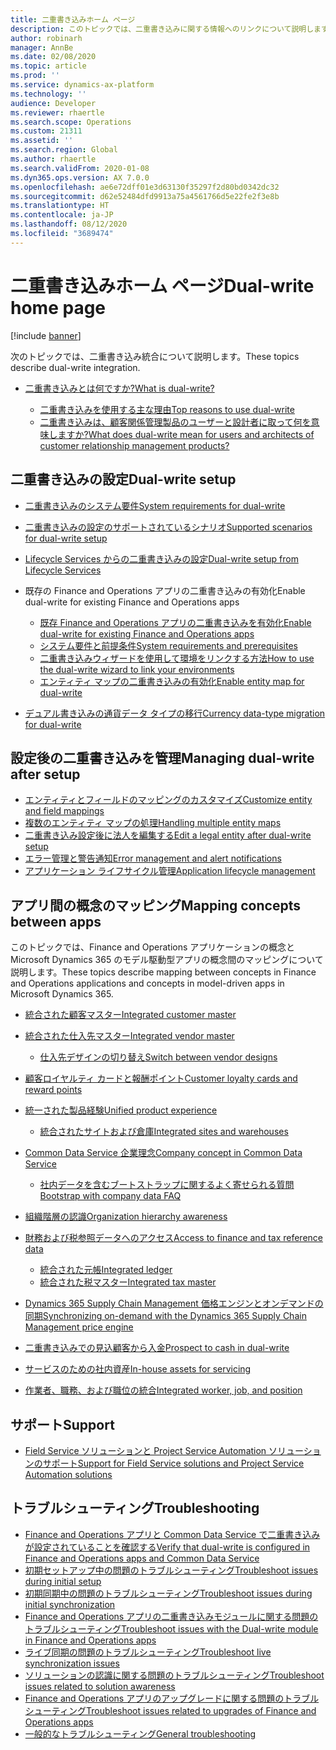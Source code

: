 ```yaml
---
title: 二重書き込みホーム ページ
description: このトピックでは、二重書き込みに関する情報へのリンクについて説明します。
author: robinarh
manager: AnnBe
ms.date: 02/08/2020
ms.topic: article
ms.prod: ''
ms.service: dynamics-ax-platform
ms.technology: ''
audience: Developer
ms.reviewer: rhaertle
ms.search.scope: Operations
ms.custom: 21311
ms.assetid: ''
ms.search.region: Global
ms.author: rhaertle
ms.search.validFrom: 2020-01-08
ms.dyn365.ops.version: AX 7.0.0
ms.openlocfilehash: ae6e72dff01e3d63130f35297f2d80bd0342dc32
ms.sourcegitcommit: d62e52484dfd9913a75a4561766d5e22fe2f3e8b
ms.translationtype: HT
ms.contentlocale: ja-JP
ms.lasthandoff: 08/12/2020
ms.locfileid: "3689474"
---
```

# <a name="dual-write-home-page"></a><span data-ttu-id="d0e9e-103">二重書き込みホーム ページ</span><span class="sxs-lookup"><span data-stu-id="d0e9e-103">Dual-write home page</span></span>

[!include [banner](../../includes/banner.md)]



<span data-ttu-id="d0e9e-104">次のトピックでは、二重書き込み統合について説明します。</span><span class="sxs-lookup"><span data-stu-id="d0e9e-104">These topics describe dual-write integration.</span></span>

+ [<span data-ttu-id="d0e9e-105">二重書き込みとは何ですか?</span><span class="sxs-lookup"><span data-stu-id="d0e9e-105">What is dual-write?</span></span>](dual-write-overview.md)

    - [<span data-ttu-id="d0e9e-106">二重書き込みを使用する主な理由</span><span class="sxs-lookup"><span data-stu-id="d0e9e-106">Top reasons to use dual-write</span></span>](dual-write-overview.md#top-reasons-to-use-dual-write)
    - [<span data-ttu-id="d0e9e-107">二重書き込みは、顧客関係管理製品のユーザーと設計者に取って何を意味しますか?</span><span class="sxs-lookup"><span data-stu-id="d0e9e-107">What does dual-write mean for users and architects of customer relationship management products?</span></span>](dual-write-overview.md#what-does-dual-write-mean-for-users-and-architects-of-crm-products)
    
## <a name="dual-write-setup"></a><span data-ttu-id="d0e9e-108">二重書き込みの設定</span><span class="sxs-lookup"><span data-stu-id="d0e9e-108">Dual-write setup</span></span>

+ [<span data-ttu-id="d0e9e-109">二重書き込みのシステム要件</span><span class="sxs-lookup"><span data-stu-id="d0e9e-109">System requirements for dual-write</span></span>](dual-write-system-req.md)
+ [<span data-ttu-id="d0e9e-110">二重書き込みの設定のサポートされているシナリオ</span><span class="sxs-lookup"><span data-stu-id="d0e9e-110">Supported scenarios for dual-write setup</span></span>](connection-setup.md)
+ [<span data-ttu-id="d0e9e-111">Lifecycle Services からの二重書き込みの設定</span><span class="sxs-lookup"><span data-stu-id="d0e9e-111">Dual-write setup from Lifecycle Services</span></span>](lcs-setup.md)
+ <span data-ttu-id="d0e9e-112">既存の Finance and Operations アプリの二重書き込みの有効化</span><span class="sxs-lookup"><span data-stu-id="d0e9e-112">Enable dual-write for existing Finance and Operations apps</span></span>

    + [<span data-ttu-id="d0e9e-113">既存 Finance and Operations アプリの二重書き込みを有効化</span><span class="sxs-lookup"><span data-stu-id="d0e9e-113">Enable dual-write for existing Finance and Operations apps</span></span>](enable-dual-write.md)
    + [<span data-ttu-id="d0e9e-114">システム要件と前提条件</span><span class="sxs-lookup"><span data-stu-id="d0e9e-114">System requirements and prerequisites</span></span>](requirements-and-prerequisites.md)
    + [<span data-ttu-id="d0e9e-115">二重書き込みウィザードを使用して環境をリンクする方法</span><span class="sxs-lookup"><span data-stu-id="d0e9e-115">How to use the dual-write wizard to link your environments</span></span>](link-your-environment.md)
    + [<span data-ttu-id="d0e9e-116">エンティティ マップの二重書き込みの有効化</span><span class="sxs-lookup"><span data-stu-id="d0e9e-116">Enable entity map for dual-write</span></span>](enable-entity-map.md)

+ [<span data-ttu-id="d0e9e-117">デュアル書き込みの通貨データ タイプの移行</span><span class="sxs-lookup"><span data-stu-id="d0e9e-117">Currency data-type migration for dual-write</span></span>](currrency-decimal-places.md)

## <a name="managing-dual-write-after-setup"></a><span data-ttu-id="d0e9e-118">設定後の二重書き込みを管理</span><span class="sxs-lookup"><span data-stu-id="d0e9e-118">Managing dual-write after setup</span></span>

+ [<span data-ttu-id="d0e9e-119">エンティティとフィールドのマッピングのカスタマイズ</span><span class="sxs-lookup"><span data-stu-id="d0e9e-119">Customize entity and field mappings</span></span>](customizing-mappings.md)
+ [<span data-ttu-id="d0e9e-120">複数のエンティティ マップの処理</span><span class="sxs-lookup"><span data-stu-id="d0e9e-120">Handling multiple entity maps</span></span>](multiple-entity-maps.md)
+ [<span data-ttu-id="d0e9e-121">二重書き込み設定後に法人を編集する</span><span class="sxs-lookup"><span data-stu-id="d0e9e-121">Edit a legal entity after dual-write setup</span></span>](edit-legal-entity.md)
+ [<span data-ttu-id="d0e9e-122">エラー管理と警告通知</span><span class="sxs-lookup"><span data-stu-id="d0e9e-122">Error management and alert notifications</span></span>](errors-and-alerts.md)
+ [<span data-ttu-id="d0e9e-123">アプリケーション ライフサイクル管理</span><span class="sxs-lookup"><span data-stu-id="d0e9e-123">Application lifecycle management</span></span>](app-lifecycle-management.md)

## <a name="mapping-concepts-between-apps"></a><span data-ttu-id="d0e9e-124">アプリ間の概念のマッピング</span><span class="sxs-lookup"><span data-stu-id="d0e9e-124">Mapping concepts between apps</span></span>

<span data-ttu-id="d0e9e-125">このトピックでは、Finance and Operations アプリケーションの概念と Microsoft Dynamics 365 のモデル駆動型アプリの概念間のマッピングについて説明します。</span><span class="sxs-lookup"><span data-stu-id="d0e9e-125">These topics describe mapping between concepts in Finance and Operations applications and concepts in model-driven apps in Microsoft Dynamics 365.</span></span>

+ [<span data-ttu-id="d0e9e-126">統合された顧客マスター</span><span class="sxs-lookup"><span data-stu-id="d0e9e-126">Integrated customer master</span></span>](customer-mapping.md)
+ [<span data-ttu-id="d0e9e-127">統合された仕入先マスター</span><span class="sxs-lookup"><span data-stu-id="d0e9e-127">Integrated vendor master</span></span>](vendor-mapping.md)

    + [<span data-ttu-id="d0e9e-128">仕入先デザインの切り替え</span><span class="sxs-lookup"><span data-stu-id="d0e9e-128">Switch between vendor designs</span></span>](vendor-switch.md)

+ [<span data-ttu-id="d0e9e-129">顧客ロイヤルティ カードと報酬ポイント</span><span class="sxs-lookup"><span data-stu-id="d0e9e-129">Customer loyalty cards and reward points</span></span>](loyalty-mapping.md)
+ [<span data-ttu-id="d0e9e-130">統一された製品経験</span><span class="sxs-lookup"><span data-stu-id="d0e9e-130">Unified product experience</span></span>](product-mapping.md)

    + [<span data-ttu-id="d0e9e-131">統合されたサイトおよび倉庫</span><span class="sxs-lookup"><span data-stu-id="d0e9e-131">Integrated sites and warehouses</span></span>](sites-warehouses-mapping.md)

+ [<span data-ttu-id="d0e9e-132">Common Data Service 企業理念</span><span class="sxs-lookup"><span data-stu-id="d0e9e-132">Company concept in Common Data Service</span></span>](company-data.md)

    + [<span data-ttu-id="d0e9e-133">社内データを含むブートストラップに関するよく寄せられる質問</span><span class="sxs-lookup"><span data-stu-id="d0e9e-133">Bootstrap with company data FAQ</span></span>](bootstrap-company-data.md)

+ [<span data-ttu-id="d0e9e-134">組織階層の認識</span><span class="sxs-lookup"><span data-stu-id="d0e9e-134">Organization hierarchy awareness</span></span>](organization-mapping.md)
+ [<span data-ttu-id="d0e9e-135">財務および税参照データへのアクセス</span><span class="sxs-lookup"><span data-stu-id="d0e9e-135">Access to finance and tax reference data</span></span>](finance-tax-reference.md)

    + [<span data-ttu-id="d0e9e-136">統合された元帳</span><span class="sxs-lookup"><span data-stu-id="d0e9e-136">Integrated ledger</span></span>](ledger-mapping.md)
    + [<span data-ttu-id="d0e9e-137">統合された税マスター</span><span class="sxs-lookup"><span data-stu-id="d0e9e-137">Integrated tax master</span></span>](tax-mapping.md)

+ [<span data-ttu-id="d0e9e-138">Dynamics 365 Supply Chain Management 価格エンジンとオンデマンドの同期</span><span class="sxs-lookup"><span data-stu-id="d0e9e-138">Synchronizing on-demand with the Dynamics 365 Supply Chain Management price engine</span></span>](pricing-engine.md)
+ [<span data-ttu-id="d0e9e-139">二重書き込みでの見込顧客から入金</span><span class="sxs-lookup"><span data-stu-id="d0e9e-139">Prospect to cash in dual-write</span></span>](dual-write-prospect-to-cash.md)
+ [<span data-ttu-id="d0e9e-140">サービスのための社内資産</span><span class="sxs-lookup"><span data-stu-id="d0e9e-140">In-house assets for servicing</span></span>](in-house-assets.md)
+ [<span data-ttu-id="d0e9e-141">作業者、職務、および職位の統合</span><span class="sxs-lookup"><span data-stu-id="d0e9e-141">Integrated worker, job, and position</span></span>](integrated-hr.md)

## <a name="support"></a><span data-ttu-id="d0e9e-142">サポート</span><span class="sxs-lookup"><span data-stu-id="d0e9e-142">Support</span></span>

+ [<span data-ttu-id="d0e9e-143">Field Service ソリューションと Project Service Automation ソリューションのサポート</span><span class="sxs-lookup"><span data-stu-id="d0e9e-143">Support for Field Service solutions and Project Service Automation solutions</span></span>](field-service-project-service-automation.md)

## <a name="troubleshooting"></a><span data-ttu-id="d0e9e-144">トラブルシューティング</span><span class="sxs-lookup"><span data-stu-id="d0e9e-144">Troubleshooting</span></span>

+ [<span data-ttu-id="d0e9e-145">Finance and Operations アプリと Common Data Service で二重書き込みが設定されていることを確認する</span><span class="sxs-lookup"><span data-stu-id="d0e9e-145">Verify that dual-write is configured in Finance and Operations apps and Common Data Service</span></span>](dual-write-troubleshooting-verify-config.md)
+ [<span data-ttu-id="d0e9e-146">初期セットアップ中の問題のトラブルシューティング</span><span class="sxs-lookup"><span data-stu-id="d0e9e-146">Troubleshoot issues during initial setup</span></span>](dual-write-troubleshooting-initial-setup.md)
+ [<span data-ttu-id="d0e9e-147">初期同期中の問題のトラブルシューティング</span><span class="sxs-lookup"><span data-stu-id="d0e9e-147">Troubleshoot issues during initial synchronization</span></span>](dual-write-troubleshooting-initial-sync.md)
+ [<span data-ttu-id="d0e9e-148">Finance and Operations アプリの二重書き込みモジュールに関する問題のトラブルシューティング</span><span class="sxs-lookup"><span data-stu-id="d0e9e-148">Troubleshoot issues with the Dual-write module in Finance and Operations apps</span></span>](dual-write-troubleshooting-dual-write-module.md)
+ [<span data-ttu-id="d0e9e-149">ライブ同期の問題のトラブルシューティング</span><span class="sxs-lookup"><span data-stu-id="d0e9e-149">Troubleshoot live synchronization issues</span></span>](dual-write-troubleshooting-live-sync.md)
+ [<span data-ttu-id="d0e9e-150">ソリューションの認識に関する問題のトラブルシューティング</span><span class="sxs-lookup"><span data-stu-id="d0e9e-150">Troubleshoot issues related to solution awareness</span></span>](dual-write-troubleshooting-solution-awareness.md)
+ [<span data-ttu-id="d0e9e-151">Finance and Operations アプリのアップグレードに関する問題のトラブルシューティング</span><span class="sxs-lookup"><span data-stu-id="d0e9e-151">Troubleshoot issues related to upgrades of Finance and Operations apps</span></span>](dual-write-troubleshooting-finops-upgrades.md)
+ [<span data-ttu-id="d0e9e-152">一般的なトラブルシューティング</span><span class="sxs-lookup"><span data-stu-id="d0e9e-152">General troubleshooting</span></span>](dual-write-troubleshooting.md)
